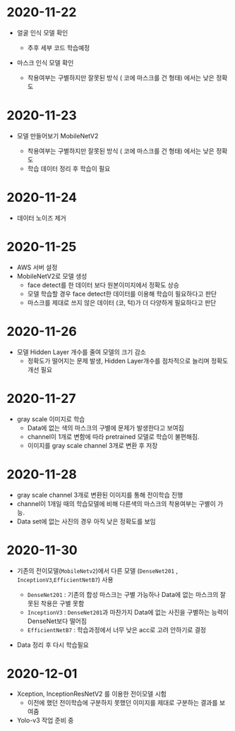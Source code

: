 # 2020-11-22

* 얼굴 인식 모델 확인

  * 추후 세부 코드 학습예정

* 마스크 인식 모델 확인

  * 착용여부는 구별하지만 잘못된 방식 ( 코에 마스크를 건 형태) 에서는 낮은 정확도

# 2020-11-23
* 모델 만들어보기 MobileNetV2

  *  착용여부는 구별하지만 잘못된 방식 ( 코에 마스크를 건 형태) 에서는 낮은 정확도
  *  학습 데이터 정리 후 학습이 필요
  

# 2020-11-24

* 데이터 노이즈 제거

# 2020-11-25

* AWS 서버 설정
* MobileNetV2로 모델 생성
  * face detect를 한 데이터 보다 원본이미지에서 정확도 상승
  * 모델 학습할 경우 face detect한 데이터를 이용해 학습이 필요하다고 판단
  * 마스크를 제대로 쓰지 않은 데이터 (코, 턱)가 더 다양하게 필요하다고 판단

# 2020-11-26

* 모델 Hidden Layer 개수를 줄여 모델의 크기 감소
  * 정확도가 떨어지는 문제 발생, Hidden Layer개수를 점차적으로 늘리며 정확도 개선 필요

# 2020-11-27

* gray scale 이미지로 학습
  * Data에 없는 색의 마스크의 구별에 문제가 발생한다고 보여짐
  * channel이 1개로 변함에 따라 pretrained 모델로 학습이 불편해짐.
  * 이미지를 gray scale channel 3개로 변환 후 저장 

# 2020-11-28

*  gray scale channel 3개로 변환된 이미지를 통해 전이학습 진행
  * channel이 1개일 때의 학습모델에 비해 다른색의 마스크의 착용여부는 구별이 가능.
  * Data set에 없는 사진의 경우 아직 낮은 정확도를 보임

# 2020-11-30

* 기존의 전이모델(`MobileNetv2`)에서 다른 모델 (`DenseNet201` , `InceptionV3`,`EfficientNetB7`) 사용
  * `DenseNet201` : 기존의 합성 마스크는 구별 가능하나 Data에 없는 마스크의 잘못된 착용은 구별 못함
  * `InceptionV3` :  `DenseNet201`과 마찬가지 Data에 없는 사진을 구별하는 능력이 DenseNet보다 떨어짐
  * `EfficientNetB7` : 학습과정에서 너무 낮은 acc로 고려 안하기로 결정

* Data 정리 후 다시 학습필요

# 2020-12-01

* Xception, InceptionResNetV2 를 이용한 전이모델 시험
  * 이전에 했던 전이학습에 구분하지 못했던 이미지를 제대로 구분하는 결과를 보여줌
* Yolo-v3 작업 준비 중

